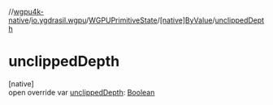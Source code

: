 //[wgpu4k-native](../../../../index.md)/[io.ygdrasil.wgpu](../../index.md)/[WGPUPrimitiveState](../index.md)/[[native]ByValue](index.md)/[unclippedDepth](unclipped-depth.md)

# unclippedDepth

[native]\
open override var [unclippedDepth](unclipped-depth.md): [Boolean](https://kotlinlang.org/api/core/kotlin-stdlib/kotlin/-boolean/index.html)